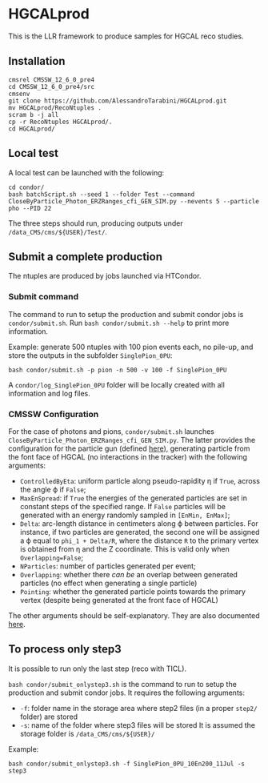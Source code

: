 # HGCALprod

This is the LLR framework to produce samples for HGCAL reco studies.

## Installation

```shell
cmsrel CMSSW_12_6_0_pre4
cd CMSSW_12_6_0_pre4/src
cmsenv
git clone https://github.com/AlessandroTarabini/HGCALprod.git
mv HGCALprod/RecoNtuples .
scram b -j all
cp -r RecoNtuples HGCALprod/.
cd HGCALprod/
```

## Local test

A local test can be launched with the following:

```shell
cd condor/
bash batchScript.sh --seed 1 --folder Test --command CloseByParticle_Photon_ERZRanges_cfi_GEN_SIM.py --nevents 5 --particle pho --PID 22
```

The three steps should run, producing outputs under ```/data_CMS/cms/${USER}/Test/```.

## Submit a complete production

The ntuples are produced by jobs launched via HTCondor.

### Submit command

The command to run to setup the production and submit condor jobs is ```condor/submit.sh```. Run ```bash condor/submit.sh --help``` to print more information.

Example: generate 500 ntuples with 100 pion events each, no pile-up, and store the outputs in the subfolder ```SinglePion_0PU```:

```shell
bash condor/submit.sh -p pion -n 500 -v 100 -f SinglePion_0PU
```

A ```condor/log_SinglePion_0PU``` folder will be locally created with all information and log files.

### CMSSW Configuration

For the case of photons and pions, ```condor/submit.sh``` launches ```CloseByParticle_Photon_ERZRanges_cfi_GEN_SIM.py```. The latter provides the configuration for the particle gun (defined [here](https://github.com/cms-sw/cmssw/blob/master/IOMC/ParticleGuns/src/CloseByParticleGunProducer.cc)), generating particle from the font face of HGCAL (no interactions in the tracker) with the following arguments:

* ```ControlledByEta```: uniform particle along pseudo-rapidity &eta; if ```True```, across the angle &varphi; if ```False```;
* ```MaxEnSpread```: if ```True``` the energies of the generated particles are set in constant steps of the specified range. If ```False``` particles will be generated with an energy randomly sampled in ```[EnMin, EnMax]```;
* ```Delta```: arc-length distance in centimeters along &varphi; between particles. For instance, if two particles are generated, the second one will be assigned a &varphi; equal to ```phi_1 + Delta/R```, where the distance ```R``` to the primary vertex is obtained from &eta; and the Z coordinate. This is valid only when ```Overlapping=False```;
* ```NParticles```: number of particles generated per event;
* ```Overlapping```: whether there _can be_ an overlap between generated particles (no effect when generating a single particle)
* ```Pointing```: whether the generated particle points towards the primary vertex (despite being generated at the front face of HGCAL)

The other arguments should be self-explanatory. They are also documented [here](https://hgcal.web.cern.ch/Generation/CloseByParticleGun/).

## To process only step3

It is possible to run only the last step (reco with TICL).

```bash condor/submit_onlystep3.sh``` is the command to run to setup the production and submit condor jobs. It requires the following arguments:
* ```-f```: folder name in the storage area where step2 files (in a proper ```step2/``` folder) are stored
* ```-s```: name of the folder where step3 files will be stored
It is assumed the storage folder is ```/data_CMS/cms/${USER}/```

Example:

```shell
bash condor/submit_onlystep3.sh -f SinglePion_0PU_10En200_11Jul -s step3
```
